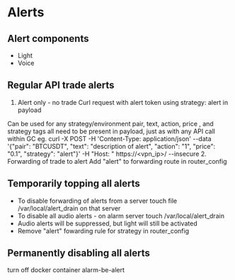 
# Alerts

## Alert components
* Light
* Voice

## Regular API trade alerts
1. Alert only - no trade
Curl request with alert token using strategy: alert in payload

Can be used for any strategy/environment
pair, text, action, price , and strategy tags all need to be present in payload, just as with any
API call within GC
eg.
curl -X POST -H 'Content-Type: application/json'  --data '{"pair": "BTCUSDT", "text": "description of alert", "action": "1", "price": "0.1", "strategy": "alert"}' -H "Host: <domain>" https://<vpn_ip>/<token> --insecure
2. Forwarding of trade to alert
Add "alert" to forwarding route in router_config


## Temporarily topping all alerts
* To disable forwarding of alerts from a server touch file /var/local/alert_drain on that server
* To disable all audio alerts - on alarm server touch /var/local/alert_drain
* Audio alerts will be suppressed, but light will still be activated
* Remove "alert" fowarding rule for strategy in router_config

## Permanently disabling all alerts
turn off docker container alarm-be-alert





